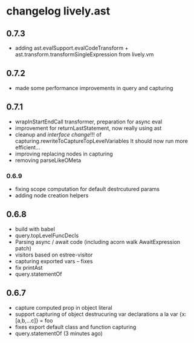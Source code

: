 # changelog lively.ast

## 0.7.3
* adding ast.evalSupport.evalCodeTransform + ast.transform.transformSingleExpression from lively.vm

## 0.7.2

* made some performance improvements in query and capturing

## 0.7.1

* wrapInStartEndCall transformer, preparation for async eval
* improvement for returnLastStatement, now really using ast
* cleanup and *interface change*!!! of capturing.rewriteToCaptureTopLevelVariables It should now run more efficient...
* improving replacing nodes in capturing
* removing parseLikeOMeta

### 0.6.9

* fixing scope computation for default destrcutured params
* adding node creation helpers

## 0.6.8

* build with babel
* query.topLevelFuncDecls
* Parsing async / await code (including acorn walk AwaitExpression patch)
* visitors based on estree-visitor
* capturing exported vars – fixes
* fix printAst
* query.statementOf

## 0.6.7

* capture computed prop in object literal
* support capturing of object destrucuring var declarations a la var {x: [a,b,...c]} = foo
* fixes export default class and function capturing
* query.statementOf (3 minutes ago) <Robert Krahn>
